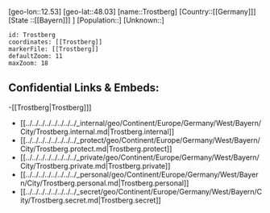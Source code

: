 ﻿---
location: [48.03,12.53]
mapzoom: [7,12] 
mapmarker: city 
type: City
tags:
- geo/City


SpocWebEntityId: 35008
isDeleted: false
confidential: public

---
[geo-lon::12.53]
[geo-lat::48.03]
[name::Trostberg]
[Country::[[Germany]]]
[State ::[[Bayern]]] ]
[Population::]
[Unknown::]


```leaflet
id: Trostberg
coordinates: [[Trostberg]]
markerFile: [[Trostberg]]
defaultZoom: 11 
maxZoom: 18
```


## Confidential Links & Embeds: 
-[[Trostberg|Trostberg]]] 
- [[../../../../../../../../_internal/geo/Continent/Europe/Germany/West/Bayern/City/Trostberg.internal.md|Trostberg.internal]] 
- [[../../../../../../../../_protect/geo/Continent/Europe/Germany/West/Bayern/City/Trostberg.protect.md|Trostberg.protect]] 
- [[../../../../../../../../_private/geo/Continent/Europe/Germany/West/Bayern/City/Trostberg.private.md|Trostberg.private]] 
- [[../../../../../../../../_personal/geo/Continent/Europe/Germany/West/Bayern/City/Trostberg.personal.md|Trostberg.personal]] 
- [[../../../../../../../../_secret/geo/Continent/Europe/Germany/West/Bayern/City/Trostberg.secret.md|Trostberg.secret]] 
